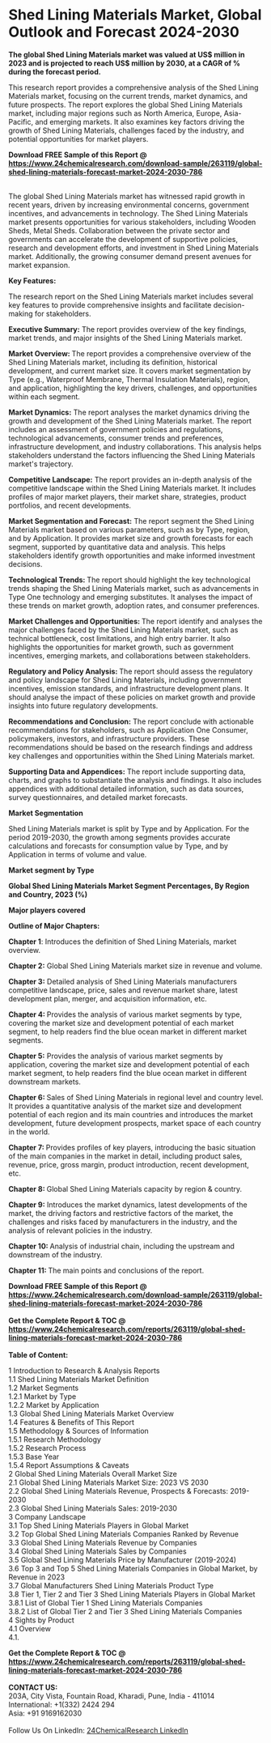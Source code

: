 <h1>Shed Lining Materials Market, Global Outlook and Forecast 2024-2030</h1><p><strong>The global Shed Lining Materials market was valued at US$ million in 2023 and is projected to reach US$ million by 2030, at a CAGR of % during the forecast period.</strong></p><p>
</p><p>This research report provides a comprehensive analysis of the Shed Lining Materials market, focusing on the current trends, market dynamics, and future prospects. The report explores the global Shed Lining Materials market, including major regions such as North America, Europe, Asia-Pacific, and emerging markets. It also examines key factors driving the growth of Shed Lining Materials, challenges faced by the industry, and potential opportunities for market players.</p><div><b>Download FREE Sample of this Report @ 
            <a href="https://www.24chemicalresearch.com/download-sample/263119/global-shed-lining-materials-forecast-market-2024-2030-786">
            https://www.24chemicalresearch.com/download-sample/263119/global-shed-lining-materials-forecast-market-2024-2030-786</a></b></div><br><p>
The global Shed Lining Materials market has witnessed rapid growth in recent years, driven by increasing environmental concerns, government incentives, and advancements in technology. The Shed Lining Materials market presents opportunities for various stakeholders, including Wooden Sheds, Metal Sheds. Collaboration between the private sector and governments can accelerate the development of supportive policies, research and development efforts, and investment in Shed Lining Materials market. Additionally, the growing consumer demand present avenues for market expansion.</p><p>
</p><p>
<strong>Key Features:</strong></p><p>
The research report on the Shed Lining Materials market includes several key features to provide comprehensive insights and facilitate decision-making for stakeholders.</p><p>
<strong>Executive Summary:</strong> The report provides overview of the key findings, market trends, and major insights of the Shed Lining Materials market.</p><p>
<strong>Market Overview: </strong>The report provides a comprehensive overview of the Shed Lining Materials market, including its definition, historical development, and current market size. It covers market segmentation by Type (e.g., Waterproof Membrane, Thermal Insulation Materials), region, and application, highlighting the key drivers, challenges, and opportunities within each segment.</p><p>
<strong>Market Dynamics:</strong> The report analyses the market dynamics driving the growth and development of the Shed Lining Materials market. The report includes an assessment of government policies and regulations, technological advancements, consumer trends and preferences, infrastructure development, and industry collaborations. This analysis helps stakeholders understand the factors influencing the Shed Lining Materials market's trajectory.</p><p>
<strong>Competitive Landscape:</strong> The report provides an in-depth analysis of the competitive landscape within the Shed Lining Materials market. It includes profiles of major market players, their market share, strategies, product portfolios, and recent developments.</p><p>
<strong>Market Segmentation and Forecast:</strong> The report segment the Shed Lining Materials market based on various parameters, such as by Type, region, and by Application. It provides market size and growth forecasts for each segment, supported by quantitative data and analysis. This helps stakeholders identify growth opportunities and make informed investment decisions.</p><p>
<strong>Technological Trends: </strong>The report should highlight the key technological trends shaping the Shed Lining Materials market, such as advancements in Type One technology and emerging substitutes. It analyses the impact of these trends on market growth, adoption rates, and consumer preferences.</p><p>
<strong>Market Challenges and Opportunities: </strong>The report identify and analyses the major challenges faced by the Shed Lining Materials market, such as technical bottleneck, cost limitations, and high entry barrier. It also highlights the opportunities for market growth, such as government incentives, emerging markets, and collaborations between stakeholders.</p><p>
<strong>Regulatory and Policy Analysis: </strong>The report should assess the regulatory and policy landscape for Shed Lining Materials, including government incentives, emission standards, and infrastructure development plans. It should analyse the impact of these policies on market growth and provide insights into future regulatory developments.</p><p>
<strong>Recommendations and Conclusion:</strong> The report conclude with actionable recommendations for stakeholders, such as Application One Consumer, policymakers, investors, and infrastructure providers. These recommendations should be based on the research findings and address key challenges and opportunities within the Shed Lining Materials market.</p><p>
<strong>Supporting Data and Appendices:</strong> The report include supporting data, charts, and graphs to substantiate the analysis and findings. It also includes appendices with additional detailed information, such as data sources, survey questionnaires, and detailed market forecasts.</p><p>
<strong>Market Segmentation</strong></p><p>
Shed Lining Materials market is split by Type and by Application. For the period 2019-2030, the growth among segments provides accurate calculations and forecasts for consumption value by Type, and by Application in terms of volume and value.</p><p>
<strong>Market segment by Type</strong></p><p>
</p><p>
</p><p><strong>Global Shed Lining Materials Market Segment Percentages, By Region and Country, 2023 (%)</strong></p><p>
</p><p>
</p><p><strong>Major players covered</strong></p><p>
</p><p>
</p><p><strong>Outline of Major Chapters:</strong></p><p>
<strong>Chapter 1</strong>: Introduces the definition of Shed Lining Materials, market overview.</p><p>
<strong>Chapter 2:</strong> Global Shed Lining Materials market size in revenue and volume.</p><p>
<strong>Chapter 3:</strong> Detailed analysis of Shed Lining Materials manufacturers competitive landscape, price, sales and revenue market share, latest development plan, merger, and acquisition information, etc.</p><p>
<strong>Chapter 4: </strong>Provides the analysis of various market segments by type, covering the market size and development potential of each market segment, to help readers find the blue ocean market in different market segments.</p><p>
<strong>Chapter 5:</strong> Provides the analysis of various market segments by application, covering the market size and development potential of each market segment, to help readers find the blue ocean market in different downstream markets.</p><p>
<strong>Chapter 6: </strong>Sales of Shed Lining Materials in regional level and country level. It provides a quantitative analysis of the market size and development potential of each region and its main countries and introduces the market development, future development prospects, market space of each country in the world.</p><p>
<strong>Chapter 7: </strong>Provides profiles of key players, introducing the basic situation of the main companies in the market in detail, including product sales, revenue, price, gross margin, product introduction, recent development, etc.</p><p>
<strong>Chapter 8: </strong>Global Shed Lining Materials capacity by region &amp; country.</p><p>
<strong>Chapter 9:</strong> Introduces the market dynamics, latest developments of the market, the driving factors and restrictive factors of the market, the challenges and risks faced by manufacturers in the industry, and the analysis of relevant policies in the industry.</p><p>
<strong>Chapter 10: </strong>Analysis of industrial chain, including the upstream and downstream of the industry.</p><p>
<strong>Chapter 11: </strong>The main points and conclusions of the report.</p><div><b>Download FREE Sample of this Report @ 
            <a href="https://www.24chemicalresearch.com/download-sample/263119/global-shed-lining-materials-forecast-market-2024-2030-786">
            https://www.24chemicalresearch.com/download-sample/263119/global-shed-lining-materials-forecast-market-2024-2030-786</a></b></div><br><div><b>Get the Complete Report & TOC @ 
            <a href="https://www.24chemicalresearch.com/reports/263119/global-shed-lining-materials-forecast-market-2024-2030-786">
            https://www.24chemicalresearch.com/reports/263119/global-shed-lining-materials-forecast-market-2024-2030-786</a></b></div><br>
            <b>Table of Content:</b><p>1 Introduction to Research & Analysis Reports<br />
    1.1 Shed Lining Materials Market Definition<br />
    1.2 Market Segments<br />
        1.2.1 Market by Type<br />
        1.2.2 Market by Application<br />
    1.3 Global Shed Lining Materials Market Overview<br />
    1.4 Features & Benefits of This Report<br />
    1.5 Methodology & Sources of Information<br />
        1.5.1 Research Methodology<br />
        1.5.2 Research Process<br />
        1.5.3 Base Year<br />
        1.5.4 Report Assumptions & Caveats<br />
2 Global Shed Lining Materials Overall Market Size<br />
    2.1 Global Shed Lining Materials Market Size: 2023 VS 2030<br />
    2.2 Global Shed Lining Materials Revenue, Prospects & Forecasts: 2019-2030<br />
    2.3 Global Shed Lining Materials Sales: 2019-2030<br />
3 Company Landscape<br />
    3.1 Top Shed Lining Materials Players in Global Market<br />
    3.2 Top Global Shed Lining Materials Companies Ranked by Revenue<br />
    3.3 Global Shed Lining Materials Revenue by Companies<br />
    3.4 Global Shed Lining Materials Sales by Companies<br />
    3.5 Global Shed Lining Materials Price by Manufacturer (2019-2024)<br />
    3.6 Top 3 and Top 5 Shed Lining Materials Companies in Global Market, by Revenue in 2023<br />
    3.7 Global Manufacturers Shed Lining Materials Product Type<br />
    3.8 Tier 1, Tier 2 and Tier 3 Shed Lining Materials Players in Global Market<br />
        3.8.1 List of Global Tier 1 Shed Lining Materials Companies<br />
        3.8.2 List of Global Tier 2 and Tier 3 Shed Lining Materials Companies<br />
4 Sights by Product<br />
    4.1 Overview<br />
        4.1.</p><div><b>Get the Complete Report & TOC @ 
            <a href="https://www.24chemicalresearch.com/reports/263119/global-shed-lining-materials-forecast-market-2024-2030-786">
            https://www.24chemicalresearch.com/reports/263119/global-shed-lining-materials-forecast-market-2024-2030-786</a></b></div><br><b>CONTACT US:</b><br>
            203A, City Vista, Fountain Road, Kharadi, Pune, India - 411014<br>
            International: +1(332) 2424 294<br>
            Asia: +91 9169162030 <br><br>
            Follow Us On LinkedIn: <a href="https://www.linkedin.com/company/24chemicalresearch/">24ChemicalResearch LinkedIn</a>